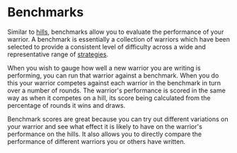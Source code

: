 # Benchmarks

Similar to [hills](./hills), benchmarks allow you to evaluate the performance of your warrior.  A benchmark is essentially a collection of warriors which have been selected to provide a consistent level of difficulty across a wide and representative range of [strategies](./strategies).

When you wish to gauge how well a new warrior you are writing is performing, you can run that warrior against a benchmark.  When you do this your warrior competes against each warrior in the benchmark in turn over a number of rounds.  The warrior's performance is scored in the same way as when it competes on a hill, its score being calculated from the percentage of rounds it wins and draws.

Benchmark scores are great because you can try out different variations on your warrior and see what effect it is likely to have on the warrior's performance on the hills.  It also allows you to directly compare the performance of different warriors you or others have written.
